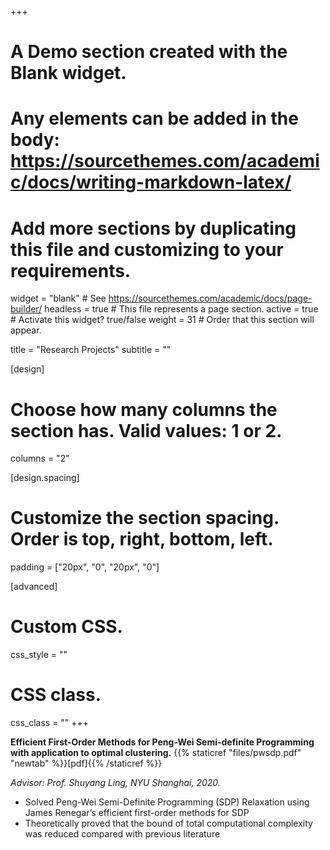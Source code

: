 +++
# A Demo section created with the Blank widget.
# Any elements can be added in the body: https://sourcethemes.com/academic/docs/writing-markdown-latex/
# Add more sections by duplicating this file and customizing to your requirements.

widget = "blank"  # See https://sourcethemes.com/academic/docs/page-builder/
headless = true  # This file represents a page section.
active = true  # Activate this widget? true/false
weight = 31  # Order that this section will appear.

title = "Research Projects"
subtitle = ""

[design]
  # Choose how many columns the section has. Valid values: 1 or 2.
  columns = "2"

[design.spacing]
  # Customize the section spacing. Order is top, right, bottom, left.
  padding = ["20px", "0", "20px", "0"]

[advanced]
 # Custom CSS. 
 css_style = ""
 
 # CSS class.
 css_class = ""
+++

**Efficient First-Order Methods for Peng-Wei Semi-definite Programming with application to optimal clustering.** {{% staticref "files/pwsdp.pdf" "newtab" %}}[pdf]{{% /staticref %}} 

_Advisor: Prof. Shuyang Ling, NYU Shanghai, 2020._
- Solved Peng-Wei Semi-Definite Programming (SDP) Relaxation using James Renegar’s efficient first-order methods for SDP
- Theoretically proved that the bound of total computational complexity was reduced compared with previous literature


